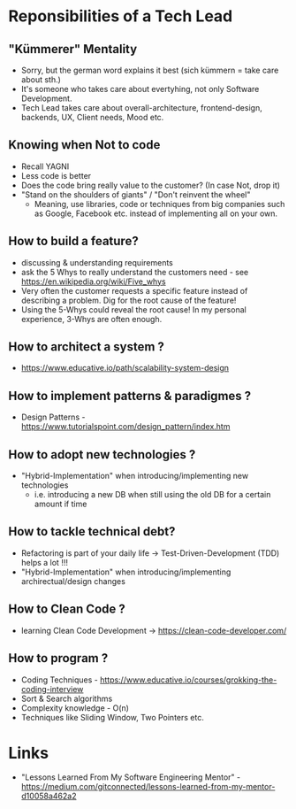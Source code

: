 # Reponsibilities of a Tech Lead

## "Kümmerer" Mentality
- Sorry, but the german word explains it best (sich kümmern = take care about sth.)
- It's someone who takes care about evertyhing, not only Software Development.
- Tech Lead takes care about overall-architecture, frontend-design, backends, UX, Client needs, Mood etc.

## Knowing when Not to code
- Recall YAGNI
- Less code is better
- Does the code bring really value to the customer?
(In case Not, drop it)
- "Stand on the shoulders of giants" / "Don't reinvent the wheel" 
   - Meaning, use libraries, code or techniques from big companies such as Google, Facebook etc. instead of implementing all on your own. 

## How to build a feature?
- discussing & understanding requirements
- ask the 5 Whys to really understand the customers need - see https://en.wikipedia.org/wiki/Five_whys
- Very often the customer requests a specific feature instead of describing a problem. Dig for the root cause of the feature!
- Using the 5-Whys could reveal the root cause! In my personal experience, 3-Whys are often enough.

## How to architect a system ?
- https://www.educative.io/path/scalability-system-design

## How to implement patterns & paradigmes ?
- Design Patterns - https://www.tutorialspoint.com/design_pattern/index.htm

## How to adopt new technologies ?
- "Hybrid-Implementation" when introducing/implementing new technologies
  * i.e. introducing a new DB when still using the old DB for a certain amount if time

## How to tackle technical debt?
- Refactoring is part of your daily life -> Test-Driven-Development (TDD) helps a lot !!!
- "Hybrid-Implementation" when introducing/implementing archirectual/design changes

## How to Clean Code ?
- learning Clean Code Development -> https://clean-code-developer.com/

## How to program ?
- Coding Techniques - https://www.educative.io/courses/grokking-the-coding-interview
- Sort & Search algorithms
- Complexity knowledge - O(n) 
- Techniques like Sliding Window, Two Pointers etc.

# Links

- "Lessons Learned From My Software Engineering Mentor" - https://medium.com/gitconnected/lessons-learned-from-my-mentor-d10058a462a2
